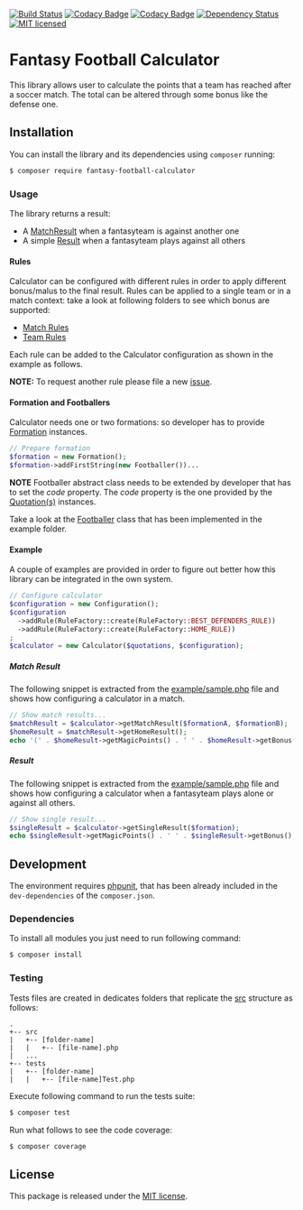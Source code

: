 [![Build Status](https://api.travis-ci.org/astronati/php-fantasy-football-calculator.svg?branch=master)](https://travis-ci.org/astronati/calculator)
[![Codacy Badge](https://api.codacy.com/project/badge/Coverage/43c132465684468cab8c1f9df367952d)](https://www.codacy.com/app/astronati/php-fantasy-football-calculator?utm_source=github.com&amp;utm_medium=referral&amp;utm_content=astronati/php-fantasy-football-calculator&amp;utm_campaign=Badge_Coverage)
[![Codacy Badge](https://api.codacy.com/project/badge/Grade/43c132465684468cab8c1f9df367952d)](https://www.codacy.com/app/astronati/php-fantasy-football-calculator?utm_source=github.com&amp;utm_medium=referral&amp;utm_content=astronati/php-fantasy-football-calculator&amp;utm_campaign=Badge_Grade)
[![Dependency Status](https://www.versioneye.com/user/projects/58442e61b1c38c0a5d2b7e21/badge.svg?style=flat-square)](https://www.versioneye.com/user/projects/58442e61b1c38c0a5d2b7e21)
[![MIT licensed](https://img.shields.io/badge/license-MIT-blue.svg)](./LICENSE.md)

# Fantasy Football Calculator
This library allows user to calculate the points that a team has reached after a soccer match. The total can be altered
through some bonus like the defense one.

## Installation
You can install the library and its dependencies using `composer` running:
```sh
$ composer require fantasy-football-calculator
```

### Usage
The library returns a result:

- A [MatchResult](https://github.com/astronati/php-fantasy-football-calculator/blob/master/src/Calculator/Result/MatchResult.php)
when a fantasyteam is against another one
- A simple [Result](https://github.com/astronati/php-fantasy-football-calculator/blob/master/src/Calculator/Result/Result.php)
when a fantasyteam plays against all others

#### Rules
Calculator can be configured with different rules in order to apply different bonus/malus to the final result.
Rules can be applied to a single team or in a match context: take a look at following folders to see which bonus are supported:

- [Match Rules](https://github.com/astronati/php-fantasy-football-calculator/blob/master/src/Calculator/Configuration/Rule/Match)
- [Team Rules](https://github.com/astronati/php-fantasy-football-calculator/blob/master/src/Calculator/Configuration/Rule/Team)

Each rule can be added to the Calculator configuration as shown in the example as follows.

**NOTE:**
To request another rule please file a new [issue](https://github.com/astronati/php-fantasy-football-calculator/issues/new).

#### Formation and Footballers
Calculator needs one or two formations: so developer has to provide [Formation](https://github.com/astronati/php-fantasy-football-calculator/blob/master/src/Formation/Formation.php)
instances.

```php
// Prepare formation
$formation = new Formation();
$formation->addFirstString(new Footballer())...
```

**NOTE**
Footballer abstract class needs to be extended by developer that has to set the *code* property.
The *code* property is the one provided by the [Quotation(s)](https://github.com/astronati/php-fantasy-football-quotations-parser/blob/master/src/Model/QuotationInterface.php)
instances.

Take a look at the [Footballer](https://github.com/astronati/php-fantasy-football-calculator/blob/master/example/Footballer.php)
class that has been implemented in the example folder.

#### Example
A couple of examples are provided in order to figure out better how this library can be integrated in the own system.

```php
// Configure calculator
$configuration = new Configuration();
$configuration
  ->addRule(RuleFactory::create(RuleFactory::BEST_DEFENDERS_RULE))
  ->addRule(RuleFactory::create(RuleFactory::HOME_RULE))
;
$calculator = new Calculator($quotations, $configuration);
```

##### Match Result
The following snippet is extracted from the
[example/sample.php](https://github.com/astronati/php-fantasy-football-calculator/blob/master/example/sampleMatch.php)
file and shows how configuring a calculator in a match.

```php
// Show match results...
$matchResult = $calculator->getMatchResult($formationA, $formationB);
$homeResult = $matchResult->getHomeResult();
echo '(' . $homeResult->getMagicPoints() . ' ' . $homeResult->getBonus() . ') '. $matchResult->getHomeGoals();
```

##### Result
The following snippet is extracted from the
[example/sample.php](https://github.com/astronati/php-fantasy-football-calculator/blob/master/example/sample.php)
file and shows how configuring a calculator when a fantasyteam plays alone or against all others.

```php
// Show single result...
$singleResult = $calculator->getSingleResult($formation);
echo $singleResult->getMagicPoints() . ' ' . $singleResult->getBonus();
```

## Development
The environment requires [phpunit](https://phpunit.de/), that has been already included in the `dev-dependencies` of the
`composer.json`.

### Dependencies
To install all modules you just need to run following command:

```sh
$ composer install
```

### Testing
Tests files are created in dedicates folders that replicate the
[src](https://github.com/astronati/php-fantasy-football-calculator/tree/master/src) structure as follows:
```
.
+-- src
|   +-- [folder-name]
|   |   +-- [file-name].php
|   ...
+-- tests
|   +-- [folder-name]
|   |   +-- [file-name]Test.php
```

Execute following command to run the tests suite:
```sh
$ composer test
```

Run what follows to see the code coverage:
```sh
$ composer coverage
```

## License
This package is released under the [MIT license](LICENSE.md).
